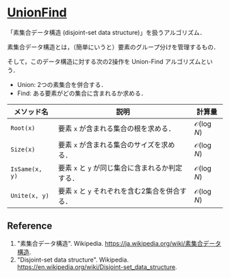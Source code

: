 # [UnionFind](../algorithm/unionfind.go)

「素集合データ構造 (disjoint-set data structure)」を扱うアルゴリズム．

素集合データ構造とは，（簡単にいうと）要素のグループ分けを管理するもの．

そして，このデータ構造に対する次の2操作を Union-Find アルゴリズムという．

- Union: 2つの素集合を併合する．
- Find: ある要素がどの集合に含まれるか求める．

| メソッド名     | 説明                                             | 計算量                |
| -------------- | ------------------------------------------------ | --------------------- |
| `Root(x)`      | 要素 `x` が含まれる集合の根を求める．            | $\mathcal{O}(\log N)$ |
| `Size(x)`      | 要素 `x` が含まれる集合のサイズを求める．        | $\mathcal{O}(\log N)$ |
| `IsSame(x, y)` | 要素 `x` と `y` が同じ集合に含まれるか判定する． | $\mathcal{O}(\log N)$ |
| `Unite(x, y)`  | 要素 `x` と `y` それぞれを含む2集合を併合する．  | $\mathcal{O}(\log N)$ |


## Reference

1. "素集合データ構造". Wikipedia. <https://ja.wikipedia.org/wiki/素集合データ構造>.
2. "Disjoint-set data structure". Wikipedia. <https://en.wikipedia.org/wiki/Disjoint-set_data_structure>.
